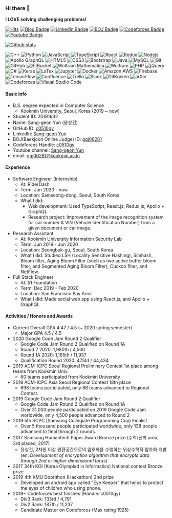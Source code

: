 ### Hi there 👋
**I LOVE solving challenging problems!**

[![Hits](https://hits.seeyoufarm.com/api/count/incr/badge.svg?url=https%3A%2F%2Fgithub.com%2Fc0510gy&count_bg=%2379C83D&title_bg=%23555555&title=hits&edge_flat=false)](https://hits.seeyoufarm.com)
[![Blog Badge](http://img.shields.io/badge/-Blog-black?style=flat-square&logo=github&link=https://c0510gy.github.io/)](https://c0510gy.github.io/)
[![Linkedin Badge](https://img.shields.io/badge/-LinkedIn-blue?style=flat-square&logo=Linkedin&logoColor=white&link=https://www.linkedin.com/in/sang-geon-yun/)](https://www.linkedin.com/in/sang-geon-yun/)
[![BOJ Badge](https://img.shields.io/badge/BOJ-0076c0?style=flat-square&logo=data%3Aimage%2Fpng%3Bbase64%2CiVBORw0KGgoAAAANSUhEUgAAACIAAAAiCAYAAAA6RwvCAAAAAXNSR0IArs4c6QAAAHhlWElmTU0AKgAAAAgABAEaAAUAAAABAAAAPgEbAAUAAAABAAAARgEoAAMAAAABAAIAAIdpAAQAAAABAAAATgAAAAAAAACQAAAAAQAAAJAAAAABAAOgAQADAAAAAQABAACgAgAEAAAAAQAAACKgAwAEAAAAAQAAACIAAAAA0PcZ9QAAAAlwSFlzAAAWJQAAFiUBSVIk8AAABM5JREFUWAntVltMXFUUXfMehoHClPcb0wIdnrYIPmiLVNS2WqsmJlqLojXRamy0UeOfTT%2B0fpRoNNXQH40RjWACiVqxPmpTamlBCBSRx0CV1jLDcxgY5sHgPkfv7dyZC04%2FiP1gTybnnnP2OWfdtfde5yoWyXADmPIGwMAhrAIJjMQqIyEzYp12Yt97P6Lu5z4s%2BFa%2BsJYMzeBfU7DQ32TUQ6VUBL6ApM8UgIH1VwJhzBeiOqglO%2Fp1zvZeRcyaMNyUEOk3Gvw45%2FLg89MD0KiVqChIQZIpnDu5PAuoO90PvVqFchpPjDYEL%2FYbWZKRc32jfHFqrNHPXfo44%2FTgSEM7Pvy2G7PzHkSEaUQHDQEI06px%2FGQPamneZneKc3IPsoxMOObxh82BrXkp0GtkXeB0eVHT1IGmc0N45p5cVFXk8IOFQ1g4HyjNhHfBhw9OdEOjUuLAriIYdPL7yY6e6rpMVKtQkBEt7CtpnW4v3v%2B6C42%2FWPDktg3YvyNfMi90GCOPlK2Hg5irbe6GVqPCwd03C9OSVhbId50jRLMa5tS1EmfWsc%2B58empPnx1YRh778zG%2Fp3yIISFWsqdqopszBKD9Wf6oVIo8FSlGZEGreDC2yAg7KC2AStuz0mAKUIvcXZ7Fygx%2B%2FHFmQHsKE7HExUbOOUSJ5mOQafBs%2FfmglXQRz%2F0QkFgqrblIDpcJ3oHAem%2BNA7Pohq3ZSeITuzBQ7E%2B3tyDhpYBVBaloZpCEm28tpHEWaYTrtfgue150GtVxMwggQHPq6h%2FwQQBOT9gIz1YQGl2vLidx%2BvDsW%2B68clPvdhVksmTc20AW6LzMg9GAvP0XWYooUB9yyAv%2BT3l2YgM00IChIlSh8WK%2BEgd0uOu6Udt80XKi17csi4Orz60kSfdMuctO8WqhuWW0%2B3hDEcQiEe3ZBE4P7OMTmPM7iJhSvIbBUqy4hEVrseFQRt%2BG5kkxiTT190ZGZ9FCwlmAomcOdUEJcVJAqTn0gQc825UFqZJNi8mJg7tKSG51%2BGNula09o9yfZA4hdj5%2FfIUDn%2FWCtDLvPbwJhRmxvB8EYGwjGZvqyP9yM8ILtvSrAQcfvxWqFUKHG3sQLvFBq%2FPF%2BLx%2F7j9ahnD6x%2Bf5Sr8PJV9mTlRvMdEIOP2eQxbZ2BOM9Fh4rDkIMbMS6SOLDY1jZ3oGh5nLxaSnSdJONLQhjG61V%2FeXYTy%2FBQeEmGxeOKfYw5cmZhF8bpYYU62Zfnywn0FcHm8eLO%2BDcOjdlk%2F%2F8HOoTG829QJ6%2FQcavZtxmZzksiE4OcHZAZTdMcUZCwPhLHFNjpwfyEmZuZR%2Fc73mKR1S9kQAX37y3aw9mh1GTbRi6pkGOdA2M3Zf2UKyTFGRBml0rvUAVvzknHwQXZvLGJvzUmw75fAamIsv0WsXZ2cw6HHSpBPibmUcSBTsy4CMo1cKiVW16Ha9o3peIV0hdmxExd5aIW1c3S3MCW2UU68SOxtyU0OCofgy1ouaONE8bDVzqWbSfH12M7iDMSuMfBKcJMCC%2BZwunEHhZApcX6GiauoMCfXqlnZsoRT0I99BKn%2F47NQbpOS9XFBw3FRBtxdtPxXmf8ipY9knalpaU4iUilH%2Fi9T0EduqFKwohjF8l3RU0LYfBVIIEmrjAQy8jesLK3zkOj8kQAAAABJRU5ErkJggg%3D%3D&link=http://boj.kr/u/ggj06281)](http://boj.kr/u/ggj06281)
[![Codeforces Badge](https://img.shields.io/badge/Codeforces-AA00AA?style=flat-square&logo=codeforces&logoColor=white&link=https://codeforces.com/profile/c0510gy)](https://codeforces.com/profile/c0510gy)
[![Youtube Badge](https://img.shields.io/badge/Youtube-ff0000?style=flat-square&logo=youtube&link=https://www.youtube.com/channel/UCanu9Jk86eTv8OE_7TjSElg)](https://www.youtube.com/channel/UCanu9Jk86eTv8OE_7TjSElg)

[![Github stats](https://github-readme-stats.vercel.app/api?username=c0510gy&show_icons=true&theme=tokyonight&count_private=true&include_all_commits=true)](https://github.com/anuraghazra/github-readme-stats)

![C++](https://img.shields.io/badge/-C++-00599C?style=flat-square&logo=c%2B%2B)
![Python](https://img.shields.io/badge/-Python-black?style=flat-square&logo=Python)
![JavaScript](https://img.shields.io/badge/-JavaScript-black?style=flat-square&logo=javascript)
![TypeScript](https://img.shields.io/badge/-TypeScript-black?style=flat-square&logo=typescript)
![React](https://img.shields.io/badge/-React-black?style=flat-square&logo=react)
![Redux](https://img.shields.io/badge/-Redux-764ABC?style=flat-square&logo=Redux)
![Nodejs](https://img.shields.io/badge/-Nodejs-black?style=flat-square&logo=Node.js)
![Apollo GraphQL](https://img.shields.io/badge/-Apollo%20GraphQL-black?style=flat-square&logo=Apollo%20GraphQL)
![HTML5](https://img.shields.io/badge/-HTML5-E34F26?style=flat-square&logo=html5&logoColor=white)
![CSS3](https://img.shields.io/badge/-CSS3-1572B6?style=flat-square&logo=css3)
![Bootstrap](https://img.shields.io/badge/-Bootstrap-563D7C?style=flat-square&logo=bootstrap)
![Java](https://img.shields.io/badge/-java-E34A86?style=flat-square&logo=java)
![MySQL](https://img.shields.io/badge/-MySQL-black?style=flat-square&logo=mysql)
![Git](https://img.shields.io/badge/-Git-black?style=flat-square&logo=git)
![GitHub](https://img.shields.io/badge/-GitHub-181717?style=flat-square&logo=github)
![BitBucket](https://img.shields.io/badge/-BitBucket-darkblue?style=flat-square&logo=bitbucket)
![Wolfram Mathematica](https://img.shields.io/badge/-Wolfram%20Mathematica-DD1100?style=flat-square&logo=Wolfram%20Mathematica)
![Wolfram](https://img.shields.io/badge/-Wolfram-DD1100?style=flat-square&logo=Wolfram)
![PHP](https://img.shields.io/badge/-PHP-black?style=flat-square&logo=PHP)
![jQuery](https://img.shields.io/badge/-jQuery-0769AD?style=flat-square&logo=jQuery)
![C#](https://img.shields.io/badge/-C%20Sharp-239120?style=flat-square&logo=C%20Sharp)
![Keras](https://img.shields.io/badge/-Keras-D00000?style=flat-square&logo=Keras)
![LaTex](https://img.shields.io/badge/-LaTex-008080?style=flat-square&logo=LaTex)
![Jupyter](https://img.shields.io/badge/-Jupyter-black?style=flat-square&logo=Jupyter)
![Docker](https://img.shields.io/badge/-Docker-black?style=flat-square&logo=Docker)
![Amazon AWS](https://img.shields.io/badge/-Amazon%20AWS-232F3E?style=flat-square&logo=Amazon%20AWS)
![Firebase](https://img.shields.io/badge/-Firebase-black?style=flat-square&logo=Firebase)
![TensorFlow](https://img.shields.io/badge/-TensorFlow-black?style=flat-square&logo=TensorFlow)
![Confluence](https://img.shields.io/badge/-Confluence-172B4D?style=flat-square&logo=Confluence)
![Trello](https://img.shields.io/badge/-Trello-0079BF?style=flat-square&logo=Trello)
![Slack](https://img.shields.io/badge/-Slack-4A154B?style=flat-square&logo=Slack)
![GitKraken](https://img.shields.io/badge/-GitKraken-black?style=flat-square&logo=GitKraken)
![arXiv](https://img.shields.io/badge/-arXiv-B31B1B?style=flat-square&logo=arXiv)
![Codeforces](https://img.shields.io/badge/-Codeforces-black?style=flat-square&logo=Codeforces)
![Visual Studio Code](https://img.shields.io/badge/-Visual%20Studio%20Code-007ACC?style=flat-square&logo=Visual%20Studio%20Code)


#### Basic info

- B.S. degree expected in Computer Science
  - Kookmin University, Seoul, Korea (2019 ~ now)
- Student ID: 20191632
- Name: Sang-geon Yun (윤상건)
- GitHub ID: [c0510gy](https://github.com/c0510gy)
- LinkedIn: [Sang-geon Yun](https://www.linkedin.com/in/sang-geon-yun/)
- BOJ(Baekjoon Online Judge) ID: [ggj06281](http://boj.kr/u/ggj06281)
- Codeforces Handle: [c0510gy](https://codeforces.com/profile/c0510gy)
- Youtube channel: [Sang-geon Yun](https://www.youtube.com/channel/UCanu9Jk86eTv8OE_7TjSElg)
- email: ggj06281@kookmin.ac.kr

#### Experience

- Software Engineer (Internship)
  - At: RiderDash
  - Term: Jun 2020 - now
  - Location: Samseong-dong, Seoul, South Korea
  - What I did:
    - Web development: Used TypeScript, React.js, Redux.js, Apollo + GraphQL
    - Research project: Improvement of the image recognition system for car number & VIN (Vehicle Identification Number) from a given document or car image.
- Research Assistant
  - At: Kookmin University Information Security Lab
  - Term: Jun 2019 - Jun 2020
  - Location: Seongbuk-gu, Seoul, South Korea
  - What I did: Studied LSH (Locality Sensitive Hashing), Simhash, Bloom filter, Aging Bloom Filter (such as two active buffer bloom filter, and Segmented Aging Bloom Filter), Cuckoo filter, and NetFlow.
- Full Stack Engineer
  - At: 51 Foundation
  - Term: Dec 2019 - Feb 2020
  - Location: San Francisco Bay Area
  - What I did: Made social web app using React.js, and Apollo + GraphQL

#### Activities / Honors and Awards

- Current Overall GPA 4.47 / 4.5 (~ 2020 spring semester)
    - Major GPA 4.5 / 4.5
- 2020  Google Code Jam Round 2 Qualifier
    - Google Code Jam Round 2 Qualified on Round 1A
    - Round 2 2020: 1,980th / 4,500
    - Round 1A 2020: 1,165th / 11,937
    - Qualification Round 2020: 475td / 44,434
- 2019  ACM-ICPC Seoul Regional Preliminary Contest 1st
place among teams from Kookmin Univ.
    - 60 teams participated from Kookmin University
- 2019	ACM-ICPC Asia Seoul Regional Contest 18th place
    - 698 teams participated, only 86 teams advanced to Regional Contest.
- 2019	Google Code Jam Round 2 Qualifier
    - Google Code Jam Round 2 Qualified on Round 1A
    - Over 31,000 people participated on 2019 Google Code Jam worldwide, only 4,500 people advanced to Round 2
- 2019	5th SCPC (Samsung Collegiate Programming Cup) Finalist
    - Over 5 thousand people participated worldwide, only 138 people advanced to final through 2 rounds.
- 2017	Samsung Humantech Paper Award Bronze prize (수학/전학 area, 3rd placed, 2017)
    - 윤상건, 2차원 이상 원환공간으로의 암호화를 수행하는 위상수학적 암호화 개발 (en: *Development of encryption algorithm that encrypts data through 2nd or higher dimensional torus*)
- 2017	34th KOI (Korea Olympiad in Informatics) National contest Bronze prize
- 2019	4th KMU Doorithon (Hackathon) 2nd prize
    - Developed an android app called “Eye Keeper” that helps to protect the eyes of children who using phone.
- 2019~	Codeforces best finishes (Handle: c0510gy)
    - Div3 Rank: 133rd / 4,791
    - Div2 Rank: 187th / 11,237
    - Candidate Master on Codeforces (Max rating 1925)


<!--
**c0510gy/c0510gy** is a ✨ _special_ ✨ repository because its `README.md` (this file) appears on your GitHub profile.

Here are some ideas to get you started:

- 🔭 I’m currently working on ...
- 🌱 I’m currently learning ...
- 👯 I’m looking to collaborate on ...
- 🤔 I’m looking for help with ...
- 💬 Ask me about ...
- 📫 How to reach me: ...
- 😄 Pronouns: ...
- ⚡ Fun fact: ...
-->
